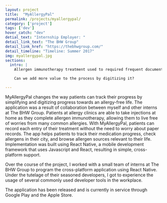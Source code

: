 ```yaml
---
layout: project
title:  "MyAllergyPal"
permalink: /projects/myallergypal/
category: ['project']
tags: ['dev']
hover_catch: "dev"
detial_text: "Internship Employer: "
detail_link_text: "The BHW Group"
detail_link_href: "https://thebhwgroup.com/"
detail_timeline: "Timeline: Summer 2017"
img: myallergypal.jpg
sections:
  intro: |
    Allergen immunotherapy treatment used to required frequent documentation of symptoms, resulting in a small mountain of paper.

    Can we add more value to the process by digitizing it?

---
```


MyAllergyPal changes the way patients can track their progress by simplifying and digitizing progress towards an allergy-free life. The application was a result of collaboration between myself and other interns at The BHW Group. Patients at allergy clinics are able to take injections at home as they complete allergen immunotherapy, allowing them to live free of worries from many common allergies. With MyAllergyPal, patients can record each entry of their treatment without the need to worry about paper records.  The app helps patients to track their medication progress, check allergens in their city, and browse allergen sources relevant to their life. Implementation was built using React Native, a mobile development framework that uses Javascript and React, resulting in simple, cross-platform support.

Over the course of the project, I worked with a small team of interns at The BHW Group to program the cross-platform application using React Native. Under the tutelage of their seasoned developers, I got to experience the usage of several commonly used developer tools in the workplace.

The application has been released and is currently in service through Google Play and the Apple Store.